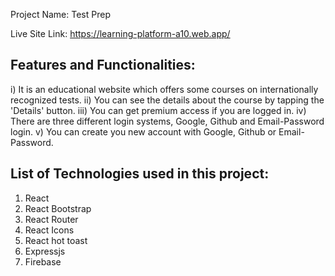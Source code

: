 Project Name: Test Prep

Live Site Link: https://learning-platform-a10.web.app/

Features and Functionalities:
-------------------------------
i) It is an educational website which offers some courses on internationally recognized tests.
ii) You can see the details about the course by tapping the 'Details' button.
iii) You can get premium access if you are logged in.
iv) There are three different login systems, Google, Github and Email-Password login.
v) You can create you new account with Google, Github or Email-Password.

List of Technologies used in this project:
-------------------------------------------
1) React
2) React Bootstrap
3) React Router
4) React Icons
5) React hot toast
6) Expressjs
7) Firebase